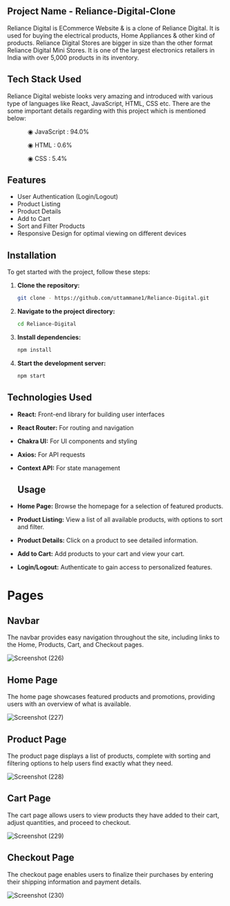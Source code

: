 ## Project Name -  Reliance-Digital-Clone

Reliance Digital is ECommerce Website & is a clone of Reliance Digital. It is used for buying the electrical products, Home Appliances & other kind of products. Reliance Digital Stores are bigger in size than the other format Reliance Digital Mini Stores. It is one of the largest electronics retailers in India with over 5,000 products in its inventory.


## Tech Stack Used

Reliance Digital webiste looks very amazing and introduced with various type of languages like React, JavaScript, HTML, CSS etc. There are the some important details regarding with this project which is mentioned below:

<ul dir="auto">
 <ol dir="auto">◉ JavaScript : 94.0%</ol>
 <ol dir="auto">◉ HTML : 0.6%</ol>
 <ol dir="auto">◉ CSS : 5.4%</ol>
 </ul>
 
## Features

- User Authentication (Login/Logout)
- Product Listing
- Product Details
- Add to Cart
- Sort and Filter Products
- Responsive Design for optimal viewing on different devices

## Installation

To get started with the project, follow these steps:

1. **Clone the repository:**
    ```sh
    git clone - https://github.com/uttammane1/Reliance-Digital.git
    ```

2. **Navigate to the project directory:**
    ```sh
    cd Reliance-Digital
    ```

3. **Install dependencies:**
    ```sh
    npm install
    ```

4. **Start the development server:**
    ```sh
    npm start
    ```

## Technologies Used

- **React:** Front-end library for building user interfaces
- **React Router:** For routing and navigation
- **Chakra UI:** For UI components and styling
- **Axios:** For API requests
- **Context API:** For state management

  ## Usage

- **Home Page:** Browse the homepage for a selection of featured products.
- **Product Listing:** View a list of all available products, with options to sort and filter.
- **Product Details:** Click on a product to see detailed information.
- **Add to Cart:** Add products to your cart and view your cart.
- **Login/Logout:** Authenticate to gain access to personalized features.

# Pages

## Navbar
The navbar provides easy navigation throughout the site, including links to the Home, Products, Cart, and Checkout pages.

![Screenshot (226)](https://github.com/uttammane1/Reliance-Digital/assets/151371801/1a1deb9c-2b56-4fbf-875f-f808e2772d55)


## Home Page
The home page showcases featured products and promotions, providing users with an overview of what is available.

![Screenshot (227)](https://github.com/uttammane1/Reliance-Digital/assets/151371801/39a5ae57-82d7-4693-ae7a-fcde02bd2ad9)


## Product Page
The product page displays a list of products, complete with sorting and filtering options to help users find exactly what they need.

![Screenshot (228)](https://github.com/uttammane1/Reliance-Digital/assets/151371801/9a2d730d-3833-4209-a3a7-ef5e7ae0adcb)


## Cart Page
The cart page allows users to view products they have added to their cart, adjust quantities, and proceed to checkout.

![Screenshot (229)](https://github.com/uttammane1/Reliance-Digital/assets/151371801/8c722841-a591-4d69-8ddc-a39e4a12a34f)

## Checkout Page
The checkout page enables users to finalize their purchases by entering their shipping information and payment details.

![Screenshot (230)](https://github.com/uttammane1/Reliance-Digital/assets/151371801/6e54b6c8-aa85-441b-ae08-724973561178)
